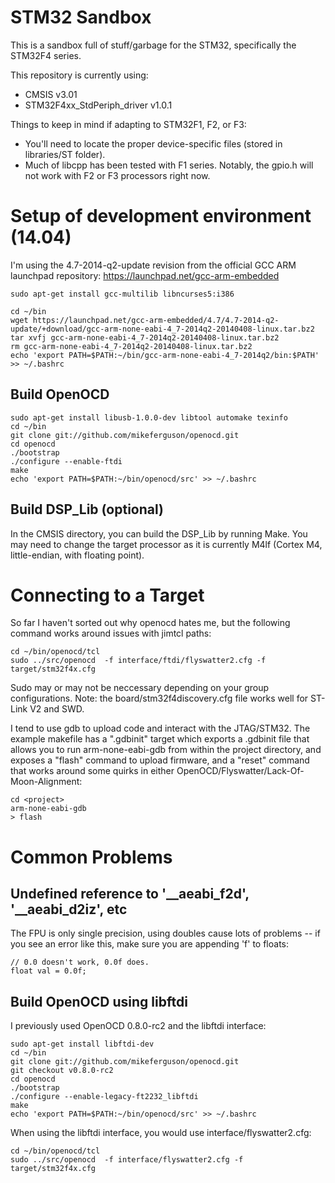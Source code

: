 # STM32 Sandbox
This is a sandbox full of stuff/garbage for the STM32, specifically the STM32F4 series.

This repository is currently using:
 * CMSIS v3.01
 * STM32F4xx_StdPeriph_driver v1.0.1

Things to keep in mind if adapting to STM32F1, F2, or F3:
 * You'll need to locate the proper device-specific files (stored in libraries/ST folder).
 * Much of libcpp has been tested with F1 series. Notably, the gpio.h will not
   work with F2 or F3 processors right now.

# Setup of development environment (14.04)

I'm using the 4.7-2014-q2-update revision from the official GCC ARM launchpad
repository:  https://launchpad.net/gcc-arm-embedded

```
sudo apt-get install gcc-multilib libncurses5:i386

cd ~/bin
wget https://launchpad.net/gcc-arm-embedded/4.7/4.7-2014-q2-update/+download/gcc-arm-none-eabi-4_7-2014q2-20140408-linux.tar.bz2
tar xvfj gcc-arm-none-eabi-4_7-2014q2-20140408-linux.tar.bz2
rm gcc-arm-none-eabi-4_7-2014q2-20140408-linux.tar.bz2
echo 'export PATH=$PATH:~/bin/gcc-arm-none-eabi-4_7-2014q2/bin:$PATH' >> ~/.bashrc
```

## Build OpenOCD
```
sudo apt-get install libusb-1.0.0-dev libtool automake texinfo
cd ~/bin
git clone git://github.com/mikeferguson/openocd.git
cd openocd
./bootstrap
./configure --enable-ftdi
make
echo 'export PATH=$PATH:~/bin/openocd/src' >> ~/.bashrc
```

## Build DSP_Lib (optional)
In the CMSIS directory, you can build the DSP_Lib by running Make. You may need
to change the target processor as it is currently M4lf (Cortex M4,
little-endian, with floating point).

# Connecting to a Target
So far I haven't sorted out why openocd hates me, but the following command
works around issues with jimtcl paths:

```
cd ~/bin/openocd/tcl
sudo ../src/openocd  -f interface/ftdi/flyswatter2.cfg -f target/stm32f4x.cfg
```

Sudo may or may not be neccessary depending on your group configurations.
Note: the board/stm32f4discovery.cfg file works well for ST-Link V2 and SWD.

I tend to use gdb to upload code and interact with the JTAG/STM32. The example
makefile has a ".gdbinit" target which exports a .gdbinit file that allows you
to run arm-none-eabi-gdb from within the project directory, and exposes a "flash"
command to upload firmware, and a "reset" command that works around some quirks
in either OpenOCD/Flyswatter/Lack-Of-Moon-Alignment:

```
cd <project>
arm-none-eabi-gdb
> flash
```

# Common Problems

## Undefined reference to '__aeabi_f2d', '__aeabi_d2iz', etc
The FPU is only single precision, using doubles cause lots of problems -- if
you see an error like this, make sure you are appending 'f' to floats:

    // 0.0 doesn't work, 0.0f does.
    float val = 0.0f;

## Build OpenOCD using libftdi
I previously used OpenOCD 0.8.0-rc2 and the libftdi interface:
```
sudo apt-get install libftdi-dev
cd ~/bin
git clone git://github.com/mikeferguson/openocd.git
git checkout v0.8.0-rc2
cd openocd
./bootstrap
./configure --enable-legacy-ft2232_libftdi
make
echo 'export PATH=$PATH:~/bin/openocd/src' >> ~/.bashrc
```

When using the libftdi interface, you would use interface/flyswatter2.cfg:

```
cd ~/bin/openocd/tcl
sudo ../src/openocd  -f interface/flyswatter2.cfg -f target/stm32f4x.cfg
```
